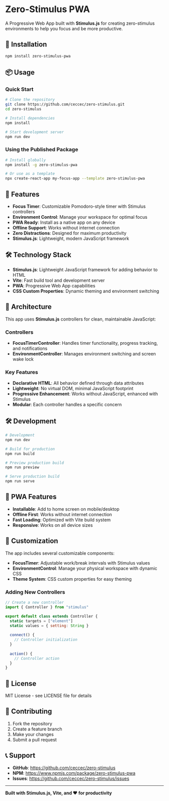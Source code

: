 # Zero-Stimulus PWA

A Progressive Web App built with **Stimulus.js** for creating zero-stimulus environments to help you focus and be more productive.

## 🚀 Installation

```bash
npm install zero-stimulus-pwa
```

## 📦 Usage

### Quick Start

```bash
# Clone the repository
git clone https://github.com/ceccec/zero-stimulus.git
cd zero-stimulus

# Install dependencies
npm install

# Start development server
npm run dev
```

### Using the Published Package

```bash
# Install globally
npm install -g zero-stimulus-pwa

# Or use as a template
npx create-react-app my-focus-app --template zero-stimulus-pwa
```

## 🎯 Features

- **Focus Timer**: Customizable Pomodoro-style timer with Stimulus controllers
- **Environment Control**: Manage your workspace for optimal focus
- **PWA Ready**: Install as a native app on any device
- **Offline Support**: Works without internet connection
- **Zero Distractions**: Designed for maximum productivity
- **Stimulus.js**: Lightweight, modern JavaScript framework

## 🛠️ Technology Stack

- **Stimulus.js**: Lightweight JavaScript framework for adding behavior to HTML
- **Vite**: Fast build tool and development server
- **PWA**: Progressive Web App capabilities
- **CSS Custom Properties**: Dynamic theming and environment switching

## 🎨 Architecture

This app uses **Stimulus.js** controllers for clean, maintainable JavaScript:

### Controllers

- **FocusTimerController**: Handles timer functionality, progress tracking, and notifications
- **EnvironmentController**: Manages environment switching and screen wake lock

### Key Features

- **Declarative HTML**: All behavior defined through data attributes
- **Lightweight**: No virtual DOM, minimal JavaScript footprint
- **Progressive Enhancement**: Works without JavaScript, enhanced with Stimulus
- **Modular**: Each controller handles a specific concern

## 🛠️ Development

```bash
# Development
npm run dev

# Build for production
npm run build

# Preview production build
npm run preview

# Serve production build
npm run serve
```

## 📱 PWA Features

- **Installable**: Add to home screen on mobile/desktop
- **Offline First**: Works without internet connection
- **Fast Loading**: Optimized with Vite build system
- **Responsive**: Works on all device sizes

## 🎨 Customization

The app includes several customizable components:

- **FocusTimer**: Adjustable work/break intervals with Stimulus values
- **EnvironmentControl**: Manage your physical workspace with dynamic CSS
- **Theme System**: CSS custom properties for easy theming

### Adding New Controllers

```javascript
// Create a new controller
import { Controller } from "stimulus"

export default class extends Controller {
  static targets = ["element"]
  static values = { setting: String }
  
  connect() {
    // Controller initialization
  }
  
  action() {
    // Controller action
  }
}
```

## 📄 License

MIT License - see LICENSE file for details

## 🤝 Contributing

1. Fork the repository
2. Create a feature branch
3. Make your changes
4. Submit a pull request

## 📞 Support

- **GitHub**: https://github.com/ceccec/zero-stimulus
- **NPM**: https://www.npmjs.com/package/zero-stimulus-pwa
- **Issues**: https://github.com/ceccec/zero-stimulus/issues

---

**Built with Stimulus.js, Vite, and ❤️ for productivity** 